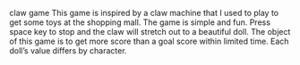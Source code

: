 claw game 
This game is inspired by a claw machine that I used to play to get some toys at the shopping mall. 
The game is simple and fun. 
Press space key to stop and the claw will stretch out to a beautiful doll. 
The object of this game is to get more score than a goal score within limited time. 
Each doll’s value differs by character. 
